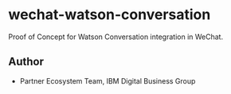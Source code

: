 # wechat-watson-conversation
Proof of Concept for Watson Conversation integration in WeChat.

## Author
- Partner Ecosystem Team, IBM Digital Business Group